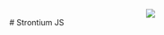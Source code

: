 <div style="text-align:center"><img src ="https://raw.githubusercontent.com/StrontiumJS/Framework/master/assets/logos/Logo%402x.png" /></div>
# Strontium JS